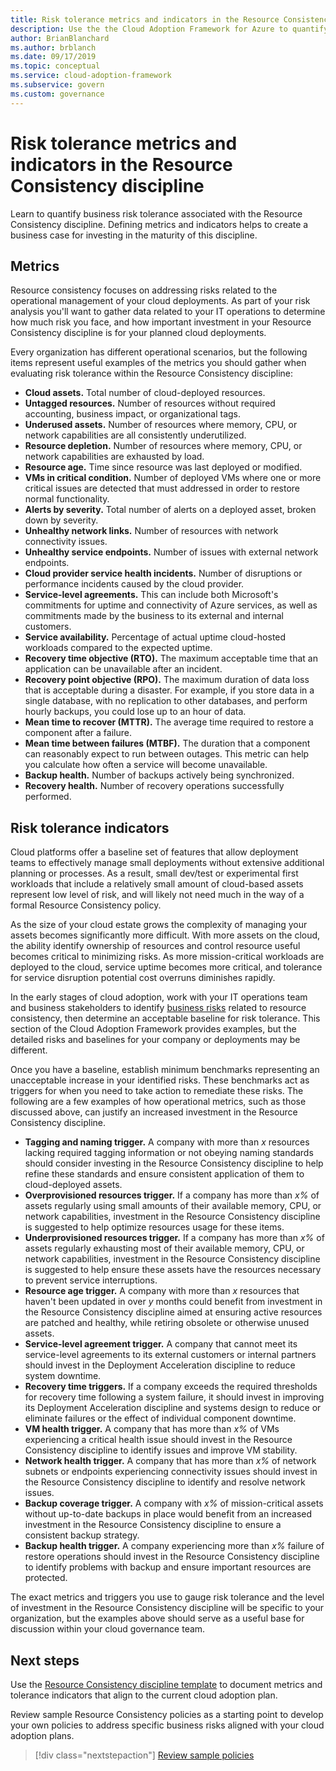 ```yaml
---
title: Risk tolerance metrics and indicators in the Resource Consistency discipline
description: Use the the Cloud Adoption Framework for Azure to quantify business risk tolerance related to Resource Consistency discipline.
author: BrianBlanchard
ms.author: brblanch
ms.date: 09/17/2019
ms.topic: conceptual
ms.service: cloud-adoption-framework
ms.subservice: govern
ms.custom: governance
---
```


<!-- cSpell:ignore MTBF MTTR -->

# Risk tolerance metrics and indicators in the Resource Consistency discipline

Learn to quantify business risk tolerance associated with the Resource Consistency discipline. Defining metrics and indicators helps to create a business case for investing in the maturity of this discipline.

## Metrics

Resource consistency focuses on addressing risks related to the operational management of your cloud deployments. As part of your risk analysis you'll want to gather data related to your IT operations to determine how much risk you face, and how important investment in your Resource Consistency discipline is for your planned cloud deployments.

Every organization has different operational scenarios, but the following items represent useful examples of the metrics you should gather when evaluating risk tolerance within the Resource Consistency discipline:

- **Cloud assets.** Total number of cloud-deployed resources.
- **Untagged resources.** Number of resources without required accounting, business impact, or organizational tags.
- **Underused assets.** Number of resources where memory, CPU, or network capabilities are all consistently underutilized.
- **Resource depletion.** Number of resources where memory, CPU, or network capabilities are exhausted by load.
- **Resource age.** Time since resource was last deployed or modified.
- **VMs in critical condition.** Number of deployed VMs where one or more critical issues are detected that must addressed in order to restore normal functionality.
- **Alerts by severity.** Total number of alerts on a deployed asset, broken down by severity.
- **Unhealthy network links.** Number of resources with network connectivity issues.
- **Unhealthy service endpoints.** Number of issues with external network endpoints.
- **Cloud provider service health incidents.** Number of disruptions or performance incidents caused by the cloud provider.
- **Service-level agreements.** This can include both Microsoft's commitments for uptime and connectivity of Azure services, as well as commitments made by the business to its external and internal customers.
- **Service availability.** Percentage of actual uptime cloud-hosted workloads compared to the expected uptime.
- **Recovery time objective (RTO).** The maximum acceptable time that an application can be unavailable after an incident.
- **Recovery point objective (RPO).** The maximum duration of data loss that is acceptable during a disaster. For example, if you store data in a single database, with no replication to other databases, and perform hourly backups, you could lose up to an hour of data.
- **Mean time to recover (MTTR).** The average time required to restore a component after a failure.
- **Mean time between failures (MTBF).** The duration that a component can reasonably expect to run between outages. This metric can help you calculate how often a service will become unavailable.
- **Backup health.** Number of backups actively being synchronized.
- **Recovery health.** Number of recovery operations successfully performed.

## Risk tolerance indicators

Cloud platforms offer a baseline set of features that allow deployment teams to effectively manage small deployments without extensive additional planning or processes. As a result, small dev/test or experimental first workloads that include a relatively small amount of cloud-based assets represent low level of risk, and will likely not need much in the way of a formal Resource Consistency policy.

As the size of your cloud estate grows the complexity of managing your assets becomes significantly more difficult. With more assets on the cloud, the ability identify ownership of resources and control resource useful becomes critical to minimizing risks. As more mission-critical workloads are deployed to the cloud, service uptime becomes more critical, and tolerance for service disruption potential cost overruns diminishes rapidly.

In the early stages of cloud adoption, work with your IT operations team and business stakeholders to identify [business risks](./business-risks.md) related to resource consistency, then determine an acceptable baseline for risk tolerance. This section of the Cloud Adoption Framework provides examples, but the detailed risks and baselines for your company or deployments may be different.

Once you have a baseline, establish minimum benchmarks representing an unacceptable increase in your identified risks. These benchmarks act as triggers for when you need to take action to remediate these risks. The following are a few examples of how operational metrics, such as those discussed above, can justify an increased investment in the Resource Consistency discipline.

- **Tagging and naming trigger.** A company with more than *x* resources lacking required tagging information or not obeying naming standards should consider investing in the Resource Consistency discipline to help refine these standards and ensure consistent application of them to cloud-deployed assets.
- **Overprovisioned resources trigger.** If a company has more than *x%* of assets regularly using small amounts of their available memory, CPU, or network capabilities, investment in the Resource Consistency discipline is suggested to help optimize resources usage for these items.
- **Underprovisioned resources trigger.** If a company has more than *x%* of assets regularly exhausting most of their available memory, CPU, or network capabilities, investment in the Resource Consistency discipline is suggested to help ensure these assets have the resources necessary to prevent service interruptions.
- **Resource age trigger.** A company with more than *x* resources that haven't been updated in over _y_ months could benefit from investment in the Resource Consistency discipline aimed at ensuring active resources are patched and healthy, while retiring obsolete or otherwise unused assets.
- **Service-level agreement trigger.** A company that cannot meet its service-level agreements to its external customers or internal partners should invest in the Deployment Acceleration discipline to reduce system downtime.
- **Recovery time triggers.** If a company exceeds the required thresholds for recovery time following a system failure, it should invest in improving its Deployment Acceleration discipline and systems design to reduce or eliminate failures or the effect of individual component downtime.
- **VM health trigger.** A company that has more than *x%* of VMs experiencing a critical health issue should invest in the Resource Consistency discipline to identify issues and improve VM stability.
- **Network health trigger.** A company that has more than *x%* of network subnets or endpoints experiencing connectivity issues should invest in the Resource Consistency discipline to identify and resolve network issues.
- **Backup coverage trigger.** A company with *x%* of mission-critical assets without up-to-date backups in place would benefit from an increased investment in the Resource Consistency discipline to ensure a consistent backup strategy.
- **Backup health trigger.** A company experiencing more than *x%* failure of restore operations should invest in the Resource Consistency discipline to identify problems with backup and ensure important resources are protected.

The exact metrics and triggers you use to gauge risk tolerance and the level of investment in the Resource Consistency discipline will be specific to your organization, but the examples above should serve as a useful base for discussion within your cloud governance team.

## Next steps

Use the [Resource Consistency discipline template](./template.md) to document metrics and tolerance indicators that align to the current cloud adoption plan.

Review sample Resource Consistency policies as a starting point to develop your own policies to address specific business risks aligned with your cloud adoption plans.

> [!div class="nextstepaction"]
> [Review sample policies](./policy-statements.md)
